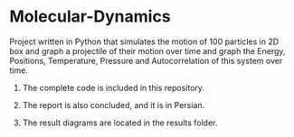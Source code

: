 # Molecular-Dynamics
Project written in Python that simulates the motion of 100 particles in 2D box and graph a projectile of their motion over time and graph the Energy, Positions, Temperature, Pressure and Autocorrelation of this system over time.

1. The complete code is included in this repository.

2. The report is also concluded, and it is in Persian.

3. The result diagrams are located in the results folder.
